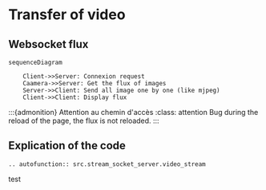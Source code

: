# Transfer of video

## Websocket flux

```{mermaid}
sequenceDiagram

    Client->>Server: Connexion request
    Caamera->>Server: Get the flux of images
    Server->>Client: Send all image one by one (like mjpeg)
    Client->>Client: Display flux

```
:::{admonition} Attention au chemin d'accès
:class: attention
Bug during the reload of the page, the flux is not reloaded.
:::

## Explication of the code

```{eval-rst}
.. autofunction:: src.stream_socket_server.video_stream
```
test


<!-- ```{code-block} python
def check_if_commited() -> bool:
"""returns if the current branch is commited
Returns:
    bool: status of branch
"""
```

Vous pouvez utiliser la commande suivante:

```{code-block} markdown
\```{eval-rst}
.. autofunction:: noxfile.check_if_commited
\```
```

:::{admonition} Attention au chemin d'accès
:class: attention
Il faut spécifier à la place de noxfile le chemin d'accès jusqu'au fichier.
:::

:::{admonition} Auto-function!
:class: tip
We can also use automodule to auto-document a file
:::

Cela permet d'afficher le contenu de la manière suivante.



